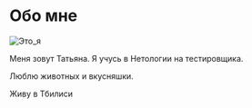 # Обо мне

![Это_я](https://drive.google.com/drive/recent?ths=true)

Меня зовут Татьяна. Я учусь в Нетологии на тестировщика.

Люблю животных и вкусняшки.

Живу в Тбилиси